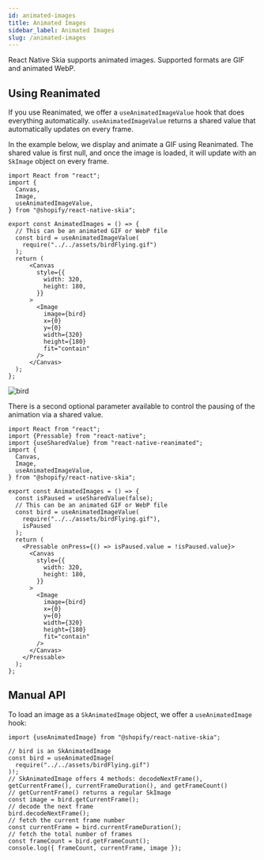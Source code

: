 ```yaml
---
id: animated-images
title: Animated Images
sidebar_label: Animated Images
slug: /animated-images
---
```


React Native Skia supports animated images. Supported formats are GIF and animated WebP.

## Using Reanimated

If you use Reanimated, we offer a `useAnimatedImageValue` hook that does everything automatically. `useAnimatedImageValue` returns a shared value that automatically updates on every frame.

In the example below, we display and animate a GIF using Reanimated. The shared value is first null, and once the image is loaded, it will update with an `SkImage` object on every frame.

```tsx twoslash
import React from "react";
import {
  Canvas,
  Image,
  useAnimatedImageValue,
} from "@shopify/react-native-skia";

export const AnimatedImages = () => {
  // This can be an animated GIF or WebP file
  const bird = useAnimatedImageValue(
    require("../../assets/birdFlying.gif")
  );
  return (
      <Canvas
        style={{
          width: 320,
          height: 180,
        }}
      >
        <Image
          image={bird}
          x={0}
          y={0}
          width={320}
          height={180}
          fit="contain"
        />
      </Canvas>
  );
};

```

![bird](assets/bird.gif)

There is a second optional parameter available to control the pausing of the animation via a shared value.

```tsx twoslash
import React from "react";
import {Pressable} from "react-native";
import {useSharedValue} from "react-native-reanimated";
import {
  Canvas,
  Image,
  useAnimatedImageValue,
} from "@shopify/react-native-skia";

export const AnimatedImages = () => {
  const isPaused = useSharedValue(false);
  // This can be an animated GIF or WebP file
  const bird = useAnimatedImageValue(
    require("../../assets/birdFlying.gif"),
    isPaused
  );
  return (
    <Pressable onPress={() => isPaused.value = !isPaused.value}>
      <Canvas
        style={{
          width: 320,
          height: 180,
        }}
      >
        <Image
          image={bird}
          x={0}
          y={0}
          width={320}
          height={180}
          fit="contain"
        />
      </Canvas>
    </Pressable>
  );
};

```

## Manual API

To load an image as a `SkAnimatedImage` object, we offer a `useAnimatedImage` hook:

```tsx twoslash
import {useAnimatedImage} from "@shopify/react-native-skia";

// bird is an SkAnimatedImage
const bird = useAnimatedImage(
  require("../../assets/birdFlying.gif")
)!;
// SkAnimatedImage offers 4 methods: decodeNextFrame(), getCurrentFrame(), currentFrameDuration(), and getFrameCount()
// getCurrentFrame() returns a regular SkImage
const image = bird.getCurrentFrame();
// decode the next frame
bird.decodeNextFrame();
// fetch the current frame number
const currentFrame = bird.currentFrameDuration();
// fetch the total number of frames
const frameCount = bird.getFrameCount();
console.log({ frameCount, currentFrame, image });
```
